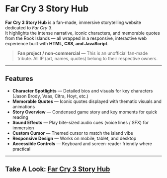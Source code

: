 # Far Cry 3 Story Hub

**Far Cry 3 Story Hub** is a fan-made, immersive storytelling website dedicated to *Far Cry 3*.  
It highlights the intense narrative, iconic characters, and memorable quotes from the Rook Islands — all wrapped in a responsive, interactive web experience built with **HTML, CSS, and JavaScript**.

>  **Fan project / non-commercial** — This is an unofficial fan-made tribute. All IP (art, names, quotes) belong to their respective owners.

---

##  Features

-  **Character Spotlights** — Detailed bios and visuals for key characters (Jason Brody, Vaas, Citra, Hoyt, etc.)  
-  **Memorable Quotes** — Iconic quotes displayed with thematic visuals and animations  
-  **Story Overview** — Condensed game story and key moments for quick reading  
-  **Sound Effects** — Play bite-sized audio cues (voice lines / SFX) for immersion  
-  **Custom Cursor** — Themed cursor to match the island vibe  
-  **Responsive Design** — Works on mobile, tablet, and desktop  
-  **Accessible Controls** — Keyboard and screen-reader friendly where practical

---
## Take A Look: [Far Cry 3 Story Hub](https://roobis-c.github.io/FontEnd-FC2-StoryHub-/)

